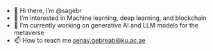 
<!--
**sagebr/sagebr** is a ✨ _special_ ✨ repository because its `README.md` (this file) appears on your GitHub profile.

Here are some ideas to get you started:
-->
- 👋 Hi there, I’m @sagebr
- 👀 I’m interested in Machine learning, deep learning, and blockchain
- 🌱 I’m currently working on generative AI and LLM models for the metaverse
- 📫 How to reach me senay.gebreab@ku.ac.ae

